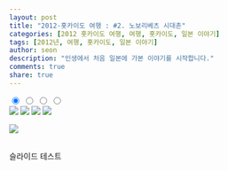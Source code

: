 ```yaml
---
layout: post
title: "2012-홋카이도 여행 : #2. 노보리베츠 시대촌"
categories: [2012 홋카이도 여행, 여행, 홋카이도, 일본 이야기]
tags: [2012년, 여행, 홋카이도, 일본 이야기]
author: seon
description: "인생에서 처음 일본에 가본 이야기를 시작합니다."
comments: true
share: true
---
```



<div id="slider-wrapper">
  <div class="inner-wrapper">
    <input checked type="radio" name="slide" class="control" id="Slide1" />
    <label for="Slide1" id="s1"></label>
    <input type="radio" name="slide" class="control" id="Slide2" />
    <label for="Slide2" id="s2"></label>
    <input type="radio" name="slide" class="control" id="Slide3" />
    <label for="Slide3" id="s3"></label>
    <input type="radio" name="slide" class="control" id="Slide4" />
    <label for="Slide4" id="s4"></label>
    <div class="overflow-wrapper">
      <a class="slide" href=""><img src="http://placehold.it/940x470" /></a>
      <a class="slide" href=""><img src="http://placehold.it/940x470" /></a>
      <a class="slide" href=""><img src="http://placehold.it/940x470" /></a>
      <a class="slide" href=""><img src="http://placehold.it/940x470" /></a>
    </div>
  </div>
</div>

![](https://s3-ap-northeast-1.amazonaws.com/seonology-blog/jekyll/hokkaido-2/resize-copyright-4.JPG)

<br>
슬라이드 테스트